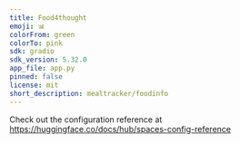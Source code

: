 ```yaml
---
title: Food4thought
emoji: 📊
colorFrom: green
colorTo: pink
sdk: gradio
sdk_version: 5.32.0
app_file: app.py
pinned: false
license: mit
short_description: mealtracker/foodinfo
---
```


Check out the configuration reference at https://huggingface.co/docs/hub/spaces-config-reference
